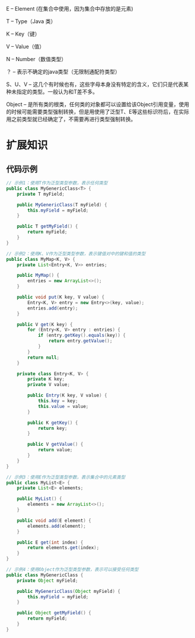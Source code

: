 E – Element (在集合中使用，因为集合中存放的是元素)

T – Type（Java 类）

K – Key（键）

V – Value（值）

N – Number（数值类型）

？ – 表示不确定的java类型（无限制通配符类型）

S、U、V – 这几个有时候也有，这些字母本身没有特定的含义，它们只是代表某种未指定的类型。一般认为和T差不多。

Object – 是所有类的根类，任何类的对象都可以设置给该Object引用变量，使用的时候可能需要类型强制转换，但是用使用了泛型T、E等这些标识符后，在实际用之前类型就已经确定了，不需要再进行类型强制转换。





# 扩展知识


## 代码示例


```java
// 示例1：使用T作为泛型类型参数，表示任何类型
public class MyGenericClass<T> {
    private T myField;

    public MyGenericClass(T myField) {
        this.myField = myField;
    }

    public T getMyField() {
        return myField;
    }
}

// 示例2：使用K、V作为泛型类型参数，表示键值对中的键和值的类型
public class MyMap<K, V> {
    private List<Entry<K, V>> entries;

    public MyMap() {
        entries = new ArrayList<>();
    }

    public void put(K key, V value) {
        Entry<K, V> entry = new Entry<>(key, value);
        entries.add(entry);
    }

    public V get(K key) {
        for (Entry<K, V> entry : entries) {
            if (entry.getKey().equals(key)) {
                return entry.getValue();
            }
        }
        return null;
    }

    private class Entry<K, V> {
        private K key;
        private V value;

        public Entry(K key, V value) {
            this.key = key;
            this.value = value;
        }

        public K getKey() {
            return key;
        }

        public V getValue() {
            return value;
        }
    }
}

// 示例3：使用E作为泛型类型参数，表示集合中的元素类型
public class MyList<E> {
    private List<E> elements;

    public MyList() {
        elements = new ArrayList<>();
    }

    public void add(E element) {
        elements.add(element);
    }

    public E get(int index) {
        return elements.get(index);
    }
}

// 示例4：使用Object作为泛型类型参数，表示可以接受任何类型
public class MyGenericClass {
    private Object myField;

    public MyGenericClass(Object myField) {
        this.myField = myField;
    }

    public Object getMyField() {
        return myField;
    }
}

```

